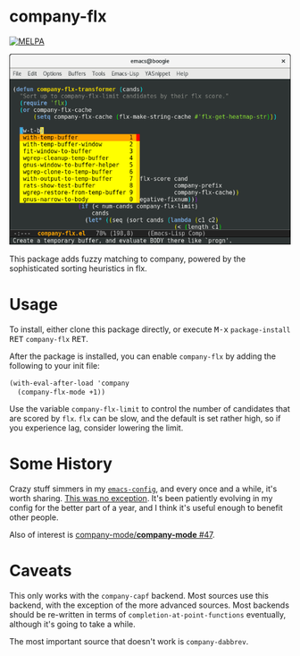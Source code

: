 company-flx
===========

[![MELPA](http://melpa.org/packages/company-flx-badge.svg)](http://melpa.org/#/company-flx)

![screenshot](company_flx_screenshot.png)

This package adds fuzzy matching to company, powered by the sophisticated sorting heuristics in flx.

Usage
=====

To install, either clone this package directly, or execute <kbd>M-x</kbd> `package-install` <kbd>RET</kbd> `company-flx` <kbd>RET</kbd>.

After the package is installed, you can enable `company-flx` by adding the following to your init file:

```emacs
(with-eval-after-load 'company
  (company-flx-mode +1))
```

Use the variable `company-flx-limit` to control the number of candidates that are scored by `flx`. `flx` can be slow, and the default is set rather high, so if you experience lag, consider lowering the limit.

Some History
============

Crazy stuff simmers in my [`emacs-config`](https://github.com/PythonNut/emacs-config), and every once and a while, it's worth sharing. [This was no exception](https://github.com/PythonNut/emacs-config/blob/f1df3ac16410bfa72d88855325bd6c2de56f587b/modules/config-helm.el#L33#L89). It's been patiently evolving in my config for the better part of a year, and I think it's useful enough to benefit other people.

Also of interest is [company-mode/**company-mode** #47](https://github.com/company-mode/company-mode/issues/47).

Caveats
=======

This only works with the `company-capf` backend. Most sources use this backend, with the exception of the more advanced sources. Most backends should be re-written in terms of `completion-at-point-functions` eventually, although it's going to take a while.

The most important source that doesn't work is `company-dabbrev`.
